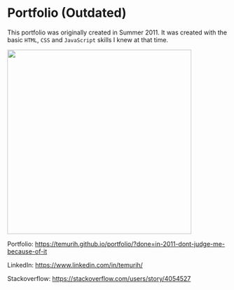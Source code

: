 # Portfolio (Outdated)

This portfolio was originally created in Summer 2011. It was created with the basic `HTML`, `CSS` and `JavaScript` skills I knew at that time.

<img align="center" src="https://github-readme-stats.vercel.app/api?username=temurih&amp;count_private=true&amp;show_icons=true&amp;theme=github_dark&amp;line_height=32" width=420 />

Portfolio: https://temurih.github.io/portfolio/?done=in-2011-dont-judge-me-because-of-it

LinkedIn: https://www.linkedin.com/in/temurih/

Stackoverflow: https://stackoverflow.com/users/story/4054527
